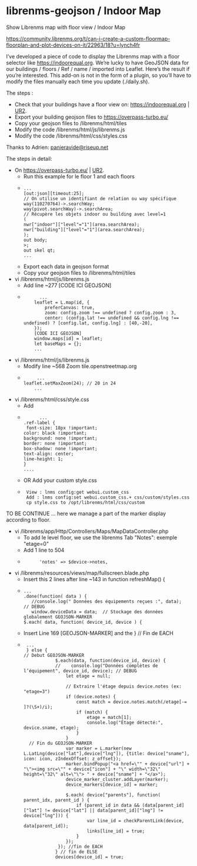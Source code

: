 # librenms-geojson / Indoor Map
Show Librenms map with floor view / Indoor Map

https://community.librenms.org/t/can-i-create-a-custom-floormap-floorplan-and-plot-devices-on-it/22963/18?u=lynch4fr

I’ve developed a piece of code to display the Librenms map with a floor selector like https://indoorequal.org.
We’re lucky to have GeoJSON data for our buildings / floors / Ref / name / imported into Leaflet.
Here’s the result if you’re interested. This add-on is not in the form of a plugin, so you’ll have to modify the files manually each time you update (./daily.sh).

The steps :
- Check that your buildings have a floor view on: https://indoorequal.org | [UR2](https://indoorequal.org/#map=17.24/48.119363/-1.702712&level=0).
- Export your building geojson files to https://overpass-turbo.eu/
- Copy your geojson files to /librenms/html/tiles
- Modify the code /librenms/html/js/librenms.js
- Modify the code /librenms/html/css/styles.css

Thanks to Adrien: panieravide@riseup.net

The steps in detail:
- On https://overpass-turbo.eu/ | [UR2](https://overpass-turbo.eu/?Q=%5Bout%3Ajson%5D%3B%0Away%28110270764%29%3Bmap_to_area%20-%3E%20.searchArea%3B%0A%0A%28%0A%20%20%09nwr%5B%22building%22%5D%28area.searchArea%29%3B%0A%09nwr%5B%22indoor%22%5D%28area.searchArea%29%3B%0A%09nwr%5B%22highway%22%5D%28area.searchArea%29%3B%0A%29%3B%0A%0Aout%20body%3B%0A%3E%3B%0Aout%20skel%20qt%3B&C=48.119369%3B-1.700518%3B17&R=#).
  -  Run this example for le floor 1 and each floors
  -     ...
        [out:json][timeout:25];
        // On utilise un identifiant de relation ou way spécifique
        way(110270764)->.searchWay;
        way(pivot.searchWay)->.searchArea;
        // Récupère les objets indoor ou building avec level=1
        (
        nwr["indoor"]["level"="1"](area.searchArea);
        nwr["building"]["level"="1"](area.searchArea);
        );
        out body;
        >;
        out skel qt;
        ...
  - Export each data in geojson format
  - Copy your geojson files to /librenms/html/tiles
- vi /librenms/html/js/librenms.js
  - Add line ~277 [CODE ICI GEOJSON]
  -           ...
            leaflet = L.map(id, {
                preferCanvas: true,
                zoom: config.zoom !== undefined ? config.zoom : 3,
                center: (config.lat !== undefined && config.lng !== undefined) ? [config.lat, config.lng] : [40,-20],
            });
            [CODE ICI GEOJSON]
            window.maps[id] = leaflet;
            let baseMaps = {};
            ...
- vi /librenms/html/js/librenms.js
  - Modify line ~568 Zoom tile.openstreetmap.org
  -          ...
        leaflet.setMaxZoom(24); // 20 in 24
            ...
- vi /librenms/html/css/style.css
  - Add
  -           ...
        .ref-label {
         font-size: 18px !important; 
        color: black !important;
        background: none !important;
        border: none !important;
        box-shadow: none !important;
        text-align: center;
        line-height: 1;
        }
        ....
  - OR Add your custom style.css
  -      View : lnms config:get webui.custom_css
         Add : lnms config:set webui.custom_css.+ css/custom/styles.css
         cp style.css to /opt/librenms/html/css/custom


TO BE CONTINUE ... here we manage a part of the marker display according to floor.
- vi /librenms/app/Http/Controllers/Maps/MapDataController.php  
  - To add le level floor, we use the librenms Tab "Notes": exemple "etage=0"
  - Add 1 line to 504 
  -           'notes' => $device->notes,
- vi /librenms/resources/views/map/fullscreen.blade.php
  - Insert this 2 lines after line ~143 in function refreshMap() {
  -     ...
        .done(function( data ) {
           //console.log(" Données des équipements reçues :", data);  // DEBUG 
           window.deviceData = data;  // Stockage des données globalement GEOJSON-MARKER
        $.each( data, function( device_id, device ) {

  - Insert Line 169 [GEOJSON-MARKER] and  the } // Fin de EACH
  -      ...
         } else {
        // Debut GEOJSON-MARKER
                    $.each(data, function(device_id, device) {
                    //    console.log("Données complètes de l’équipement", device_id, device); // DEBUG
                        let etage = null;
                    
                        // Extraire l'étage depuis device.notes (ex: "etage=3")
                        if (device.notes) {
                            const match = device.notes.match(/etage[-= ]?(\S+)/i);
                            if (match) {
                                etage = match[1];
                                console.log("Étage détecté:", device.sname, etage);
                            }
                        }
          // Fin du GEOJSON-MARKER
                        var marker = L.marker(new L.LatLng(device["lat"],device["lng"]), {title: device["sname"], icon: icon, zIndexOffset: z_offset});
                        marker.bindPopup("<a href=\"" + device["url"] + "\"><img src=\"" + device["icon"] + "\" width=\"32\" height=\"32\" alt=\"\"> " + device["sname"] + "</a>");
                        device_marker_cluster.addLayer(marker);
                        device_markers[device_id] = marker;

                        $.each( device["parents"], function( parent_idx, parent_id ) {
                            if (parent_id in data && (data[parent_id]["lat"] != device["lat"] || data[parent_id]["lng"] != device["lng"])) {
                                var line_id = checkParentLink(device, data[parent_id]);
                                links[line_id] = true;
                            }
                        });
                     }); //fin de EACH
                    } // fin de ELSE
                    devices[device_id] = true;


